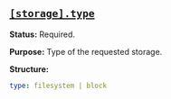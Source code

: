 <a href="#heading--storage.type"><h2 id="heading--storage.type">`[storage].type`</h2></a>

**Status:** Required.

**Purpose:** Type of the requested storage.

**Structure:**

```yaml
type: filesystem | block
```
